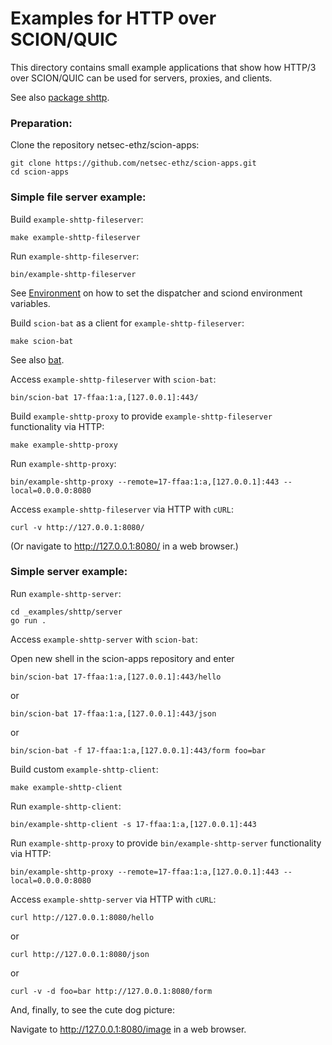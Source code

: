 # Examples for HTTP over SCION/QUIC

This directory contains small example applications that show how HTTP/3 over SCION/QUIC can be used for servers, proxies, and clients.

See also [package shttp](../../pkg/shttp/README.md).

### Preparation:

Clone the repository netsec-ethz/scion-apps:

```
git clone https://github.com/netsec-ethz/scion-apps.git
cd scion-apps
```

### Simple file server example:

Build `example-shttp-fileserver`:

```
make example-shttp-fileserver
```

Run `example-shttp-fileserver`:

```
bin/example-shttp-fileserver
```

See [Environment](../../README.md#Environment) on how to set the dispatcher and sciond environment variables.

Build `scion-bat` as a client for `example-shttp-fileserver`:

```
make scion-bat
```

See also [bat](../../bat/README.md).

Access `example-shttp-fileserver` with `scion-bat`:

```
bin/scion-bat 17-ffaa:1:a,[127.0.0.1]:443/
```

Build `example-shttp-proxy` to provide `example-shttp-fileserver` functionality via HTTP:

```
make example-shttp-proxy
```

Run `example-shttp-proxy`:

```
bin/example-shttp-proxy --remote=17-ffaa:1:a,[127.0.0.1]:443 --local=0.0.0.0:8080
```

Access `example-shttp-fileserver` via HTTP with `cURL`:

```
curl -v http://127.0.0.1:8080/
```

(Or navigate to http://127.0.0.1:8080/ in a web browser.)


### Simple server example:

Run `example-shttp-server`:

```
cd _examples/shttp/server
go run .
```

Access `example-shttp-server` with `scion-bat`:

Open new shell in the scion-apps repository and enter

```
bin/scion-bat 17-ffaa:1:a,[127.0.0.1]:443/hello
```

or

```
bin/scion-bat 17-ffaa:1:a,[127.0.0.1]:443/json
```

or

```
bin/scion-bat -f 17-ffaa:1:a,[127.0.0.1]:443/form foo=bar
```

Build custom `example-shttp-client`:

```
make example-shttp-client
```

Run `example-shttp-client`:

```
bin/example-shttp-client -s 17-ffaa:1:a,[127.0.0.1]:443
```

Run `example-shttp-proxy` to provide `bin/example-shttp-server` functionality via HTTP:

```
bin/example-shttp-proxy --remote=17-ffaa:1:a,[127.0.0.1]:443 --local=0.0.0.0:8080
```

Access `example-shttp-server` via HTTP with `cURL`:

```
curl http://127.0.0.1:8080/hello
```

or

```
curl http://127.0.0.1:8080/json
```

or

```
curl -v -d foo=bar http://127.0.0.1:8080/form
```

And, finally, to see the cute dog picture:

Navigate to http://127.0.0.1:8080/image in a web browser.
